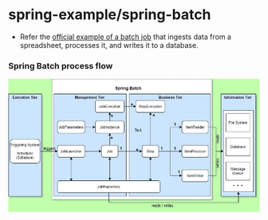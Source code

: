 # spring-example/spring-batch

* Refer the [official example of a batch job](https://spring.io/guides/gs/batch-processing/) that ingests data from a spreadsheet, processes it, and writes it to a database.

### Spring Batch process flow
![Spring Batch process flow](<../assets/spring.batch.processing.jpg>)
<!-- ![Spring Batch process flow](<https://github.com/chinmay-anand/spring-examples/blob/master/spring-batch/spring.batch.processing.jpg>)  - This relative path will also work -->
